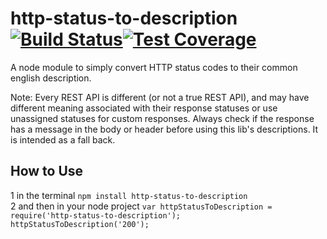 http-status-to-description  [![Build Status](https://travis-ci.org/nexus-uw/http-status-to-description.svg)](https://travis-ci.org/nexus-uw/http-status-to-description)[![Test Coverage](https://codeclimate.com/github/nexus-uw/http-status-to-description/badges/coverage.svg)](https://codeclimate.com/github/nexus-uw/http-status-to-description)
==========================

A node module to simply convert HTTP status codes to their common english description.

Note: Every REST API is different (or not a true REST API), and may have different meaning associated with their response statuses or use unassigned statuses for custom responses. Always check if the response has a message in the body or header before using this lib's descriptions. It is intended as a fall back.

How to Use
-----------
 1 in the terminal
  `npm install http-status-to-description`  
 2 and then in your node project
 `var httpStatusToDescription = require('http-status-to-description');  
  httpStatusToDescription('200');`
